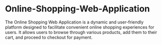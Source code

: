 # Online-Shopping-Web-Application
The Online Shopping Web Application is a dynamic and user-friendly platform designed to facilitate convenient online shopping experiences for users. It allows users to browse through various products, add them to their cart, and proceed to checkout for payment. 
